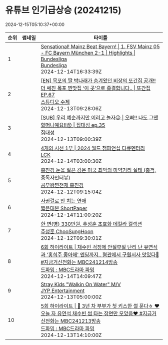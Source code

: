 # 유튜브 인기급상승 (20241215)

2024-12-15T05:10:37+00:00
<table><thead><tr><th nowrap>순위</th><th nowrap>썸네일</th><th nowrap>타이틀</th></tr></thead><tbody><tr><td>1</td><td><img src="https://i.ytimg.com/vi/dzMjbC3VeX8/default.jpg" alt="" /></td><td><a href="https://www.youtube.com/watch?v=dzMjbC3VeX8" target="_blank">Sensational! Mainz Beat Bayern! | 1. FSV Mainz 05 - FC Bayern München 2-1 | Highlights | Bundesliga</a><br /><a href="https://www.youtube.com/channel/UC6UL29enLNe4mqwTfAyeNuw" target="_blank">Bundesliga</a><br />2024-12-14T16:33:39Z</td></tr><tr><td>2</td><td><img src="https://i.ytimg.com/vi/PAL-aJmUQ50/default.jpg" alt="" /></td><td><a href="https://www.youtube.com/watch?v=PAL-aJmUQ50" target="_blank">[EN] 목포의 딸 박나래가 숨겨왔던 비장의 또간집 공개‼️더 쎄진 목포 찐맛집 ‘이 곳’으로 종결합니다.. | 또간집 EP.67</a><br /><a href="https://www.youtube.com/channel/UC4ZA57iJrf73bJlApKFeLRw" target="_blank">스튜디오 수제</a><br />2024-12-13T09:28:06Z</td></tr><tr><td>3</td><td><img src="https://i.ytimg.com/vi/_RIZGtSqcLY/default.jpg" alt="" /></td><td><a href="https://www.youtube.com/watch?v=_RIZGtSqcLY" target="_blank">[SUB] 우리 예순까지만 이러고 놀자😉 | 오빠!! 나도 그땐 할머니예요!!😡 | 집대성 ep.35</a><br /><a href="https://www.youtube.com/channel/UC64aGo-8uz1dndBAB3VtL2w" target="_blank">집대성</a><br />2024-12-13T09:00:39Z</td></tr><tr><td>4</td><td><img src="https://i.ytimg.com/vi/Rd4JhwS3ECE/default.jpg" alt="" /></td><td><a href="https://www.youtube.com/watch?v=Rd4JhwS3ECE" target="_blank">4개의 시선 1부 | 2024 월드 챔피언십 다큐멘터리</a><br /><a href="https://www.youtube.com/channel/UCw1DsweY9b2AKGjV4kGJP1A" target="_blank">LCK</a><br />2024-12-14T03:00:30Z</td></tr><tr><td>5</td><td><img src="https://i.ytimg.com/vi/YyPhHRrZzP4/default.jpg" alt="" /></td><td><a href="https://www.youtube.com/watch?v=YyPhHRrZzP4" target="_blank">홍진경 눈을 질끈 감은 미국 최악의 마약거리 실태 (충격,중독자인터뷰)</a><br /><a href="https://www.youtube.com/channel/UCkxbPwdaV74Erdxt97Nt23w" target="_blank">공부왕찐천재 홍진경</a><br />2024-12-12T09:15:04Z</td></tr><tr><td>6</td><td><img src="https://i.ytimg.com/vi/DO3CgtfDDQA/default.jpg" alt="" /></td><td><a href="https://www.youtube.com/watch?v=DO3CgtfDDQA" target="_blank">사귄걸로 안 치는 연애</a><br /><a href="https://www.youtube.com/channel/UChgOgRNxrtCcVARDQT_c-Zg" target="_blank">짧은대본 ShortPaper</a><br />2024-12-14T11:00:20Z</td></tr><tr><td>7</td><td><img src="https://i.ytimg.com/vi/3aB-73eif_M/default.jpg" alt="" /></td><td><a href="https://www.youtube.com/watch?v=3aB-73eif_M" target="_blank">한 변(병) 330만원, 추성훈 초호화 데킬라 컬렉션</a><br /><a href="https://www.youtube.com/channel/UCMDHzyo0wIUjKXho-icJDjw" target="_blank">추성훈 ChooSungHoon</a><br />2024-12-12T09:30:01Z</td></tr><tr><td>8</td><td><img src="https://i.ytimg.com/vi/ccIYFDLjQj8/default.jpg" alt="" /></td><td><a href="https://www.youtube.com/watch?v=ccIYFDLjQj8" target="_blank">6회 하이라이트 | 채수빈 걱정에 안절부절 난리 난 유연석과 '홍희주 좋아해' 엔딩까지.. 혐관에서 구원서사 맛있다🤤 #지금거신전화는 MBC241214방송</a><br /><a href="https://www.youtube.com/channel/UCpvkqYCqk2huuMcJsEuiY5g" target="_blank">드파밍 : MBC드라마 파밍</a><br />2024-12-14T14:09:47Z</td></tr><tr><td>9</td><td><img src="https://i.ytimg.com/vi/ovHoY8UBIu8/default.jpg" alt="" /></td><td><a href="https://www.youtube.com/watch?v=ovHoY8UBIu8" target="_blank">Stray Kids "Walkin On Water" M/V</a><br /><a href="https://www.youtube.com/channel/UCaO6TYtlC8U5ttz62hTrZgg" target="_blank">JYP Entertainment</a><br />2024-12-13T05:00:00Z</td></tr><tr><td>10</td><td><img src="https://i.ytimg.com/vi/ySZA9x4fZBQ/default.jpg" alt="" /></td><td><a href="https://www.youtube.com/watch?v=ySZA9x4fZBQ" target="_blank">5회 하이라이트 | 📢 3년 차 부부가 첫 키스한 썰 푼다ㅎ ❤️오늘 자 유연석 채수빈 썸 타는 장면만 모았음❤️ #지금거신전화는 MBC241213방송</a><br /><a href="https://www.youtube.com/channel/UCpvkqYCqk2huuMcJsEuiY5g" target="_blank">드파밍 : MBC드라마 파밍</a><br />2024-12-13T14:10:00Z</td></tr></tbody></table>